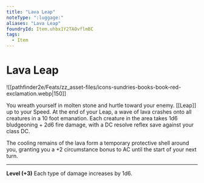 ```yaml
---
title: "Lava Leap"
noteType: ":luggage:"
aliases: "Lava Leap"
foundryId: Item.uhbx1Y2TAOvflmBC
tags:
  - Item
---
```


# Lava Leap
![[pathfinder2e/Feats/zz_asset-files/icons-sundries-books-book-red-exclamation.webp|150]]

You wreath yourself in molten stone and hurtle toward your enemy. [[Leap]] up to your Speed. At the end of your Leap, a wave of lava crashes onto all creatures in a 10 foot emanation. Each creature in the area takes 1d6 bludgeoning + 2d6 fire  damage, with a DC resolve reflex save against your class DC.

The cooling remains of the lava form a temporary protective shell around you, granting you a +2 circumstance bonus to AC until the start of your next turn.

* * *

**Level (+3)** Each type of damage increases by 1d6.
